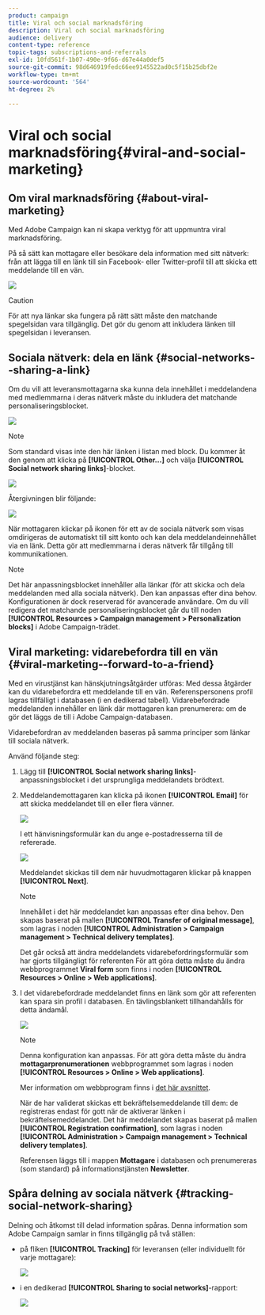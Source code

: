 ```yaml
---
product: campaign
title: Viral och social marknadsföring
description: Viral och social marknadsföring
audience: delivery
content-type: reference
topic-tags: subscriptions-and-referrals
exl-id: 10fd561f-1b07-490e-9f66-d67e44a0def5
source-git-commit: 98d646919fedc66ee9145522ad0c5f15b25dbf2e
workflow-type: tm+mt
source-wordcount: '564'
ht-degree: 2%

---
```


# Viral och social marknadsföring{#viral-and-social-marketing}

## Om viral marknadsföring {#about-viral-marketing}

Med Adobe Campaign kan ni skapa verktyg för att uppmuntra viral marknadsföring.

På så sätt kan mottagare eller besökare dela information med sitt nätverk: från att lägga till en länk till sin Facebook- eller Twitter-profil till att skicka ett meddelande till en vän.

![](assets/s_ncs_user_viral_icons.png)

>[!CAUTION]
>
>För att nya länkar ska fungera på rätt sätt måste den matchande spegelsidan vara tillgänglig. Det gör du genom att inkludera länken till spegelsidan i leveransen.

## Sociala nätverk: dela en länk {#social-networks--sharing-a-link}

Om du vill att leveransmottagarna ska kunna dela innehållet i meddelandena med medlemmarna i deras nätverk måste du inkludera det matchande personaliseringsblocket.

![](assets/s_ncs_user_viral_add_link.png)

>[!NOTE]
>
>Som standard visas inte den här länken i listan med block. Du kommer åt den genom att klicka på **[!UICONTROL Other...]** och välja **[!UICONTROL Social network sharing links]**-blocket.

![](assets/s_ncs_user_viral_add_link_via_others.png)

Återgivningen blir följande:

![](assets/s_ncs_user_viral_add_link_rendering.png)

När mottagaren klickar på ikonen för ett av de sociala nätverk som visas omdirigeras de automatiskt till sitt konto och kan dela meddelandeinnehållet via en länk. Detta gör att medlemmarna i deras nätverk får tillgång till kommunikationen.

>[!NOTE]
>
>Det här anpassningsblocket innehåller alla länkar (för att skicka och dela meddelanden med alla sociala nätverk). Den kan anpassas efter dina behov. Konfigurationen är dock reserverad för avancerade användare. Om du vill redigera det matchande personaliseringsblocket går du till noden **[!UICONTROL Resources > Campaign management > Personalization blocks]** i Adobe Campaign-trädet.

## Viral marketing: vidarebefordra till en vän {#viral-marketing--forward-to-a-friend}

Med en virustjänst kan hänskjutningsåtgärder utföras: Med dessa åtgärder kan du vidarebefordra ett meddelande till en vän. Referenspersonens profil lagras tillfälligt i databasen (i en dedikerad tabell). Vidarebefordrade meddelanden innehåller en länk där mottagaren kan prenumerera: om de gör det läggs de till i Adobe Campaign-databasen.

Vidarebefordran av meddelanden baseras på samma principer som länkar till sociala nätverk.

Använd följande steg:

1. Lägg till **[!UICONTROL Social network sharing links]**-anpassningsblocket i det ursprungliga meddelandets brödtext.
1. Meddelandemottagaren kan klicka på ikonen **[!UICONTROL Email]** för att skicka meddelandet till en eller flera vänner.

   ![](assets/s_ncs_user_viral_email_link.png)

   I ett hänvisningsformulär kan du ange e-postadresserna till de refererade.

   ![](assets/s_ncs_user_viral_email_msg.png)

   Meddelandet skickas till dem när huvudmottagaren klickar på knappen **[!UICONTROL Next]**.

   >[!NOTE]
   >
   >Innehållet i det här meddelandet kan anpassas efter dina behov. Den skapas baserat på mallen **[!UICONTROL Transfer of original message]**, som lagras i noden **[!UICONTROL Administration > Campaign management > Technical delivery templates]**.
   >
   >Det går också att ändra meddelandets vidarebefordringsformulär som har gjorts tillgängligt för referenten För att göra detta måste du ändra webbprogrammet **Viral form** som finns i noden **[!UICONTROL Resources > Online > Web applications]**.

1. I det vidarebefordrade meddelandet finns en länk som gör att referenten kan spara sin profil i databasen. En tävlingsblankett tillhandahålls för detta ändamål.

   ![](assets/s_ncs_user_viral_create_account_form.png)

   >[!NOTE]
   >
   >Denna konfiguration kan anpassas. För att göra detta måste du ändra **mottagarprenumerationen** webbprogrammet som lagras i noden **[!UICONTROL Resources > Online > Web applications]**.
   >
   >Mer information om webbprogram finns i [det här avsnittet](../../web/using/about-web-applications.md).

   När de har validerat skickas ett bekräftelsemeddelande till dem: de registreras endast för gott när de aktiverar länken i bekräftelsemeddelandet. Det här meddelandet skapas baserat på mallen **[!UICONTROL Registration confirmation]**, som lagras i noden **[!UICONTROL Administration > Campaign management > Technical delivery templates]**.

   Referensen läggs till i mappen **Mottagare** i databasen och prenumereras (som standard) på informationstjänsten **Newsletter**.

## Spåra delning av sociala nätverk {#tracking-social-network-sharing}

Delning och åtkomst till delad information spåras. Denna information som Adobe Campaign samlar in finns tillgänglig på två ställen:

* på fliken **[!UICONTROL Tracking]** för leveransen (eller individuellt för varje mottagare):

   ![](assets/s_ncs_user_network_del_tracking_tab.png)

* i en dedikerad **[!UICONTROL Sharing to social networks]**-rapport:

   ![](assets/s_ncs_user_viral_report.png)
